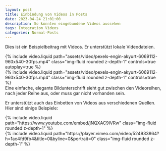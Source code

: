 ```yaml
---
layout: post
title: Einbindung von Videos in Posts
date: 2023-04-24 21:01:00
description: So könnten eingebundene Videos aussehen
tags: Integration Videos
categories: Normal-Posts
---
```

Dies ist ein Beispielbeitrag mit Videos. Er unterstützt lokale Videodateien.

<div class="row mt-3">
    <div class="col-sm mt-3 mt-md-0">
        {% include video.liquid path="assets/video/pexels-engin-akyurt-6069112-960x540-30fps.mp4" class="img-fluid rounded z-depth-1" controls=true autoplay=true %}
    </div>
    <div class="col-sm mt-3 mt-md-0">
        {% include video.liquid path="assets/video/pexels-engin-akyurt-6069112-960x540-30fps.mp4" class="img-fluid rounded z-depth-1" controls=true %}
    </div>
</div>
<div class="caption">
Eine einfache, elegante Bildunterschrift sieht gut zwischen den Videoreihen, nach jeder Reihe aus, oder muss gar nicht vorhanden sein.
</div>

Er unterstützt auch das Einbetten von Videos aus verschiedenen Quellen. Hier sind einige Beispiele:

<div class="row mt-3">
    <div class="col-sm mt-3 mt-md-0">
        {% include video.liquid path="https://www.youtube.com/embed/jNQXAC9IVRw" class="img-fluid rounded z-depth-1" %}
    </div>
    <div class="col-sm mt-3 mt-md-0">
        {% include video.liquid path="https://player.vimeo.com/video/524933864?h=1ac4fd9fb4&title=0&byline=0&portrait=0" class="img-fluid rounded z-depth-1" %}
    </div>
</div>